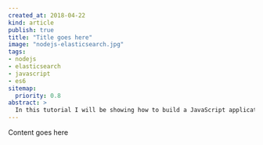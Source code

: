 ```yaml
---
created_at: 2018-04-22
kind: article
publish: true
title: "Title goes here"
image: "nodejs-elasticsearch.jpg"
tags:
- nodejs
- elasticsearch
- javascript
- es6
sitemap:
  priority: 0.8
abstract: >
  In this tutorial I will be showing how to build a JavaScript application on top of Elasticsearch. Its core will be written in Node.js followed by Vue.js on the frontend. We will be using modern JavaScript specifications (ES6+) with features such as `async/await`, spread operator or destructuring assignment.
---
```

Content goes here